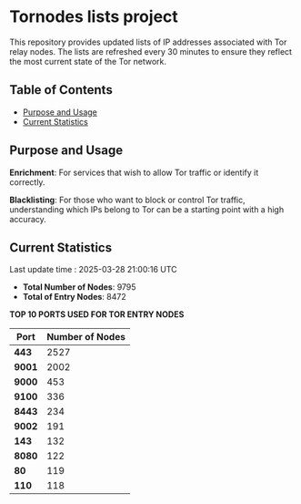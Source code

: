 # Tornodes lists project

This repository provides updated lists of IP addresses associated with Tor relay nodes. The lists are refreshed every 30 minutes to ensure they reflect the most current state of the Tor network.

## Table of Contents

- [Purpose and Usage](#purpose-and-usage)
- [Current Statistics](#current-statistics)


## Purpose and Usage

**Enrichment**: For services that wish to allow Tor traffic or identify it correctly.

**Blacklisting**: For those who want to block or control Tor traffic, understanding which IPs belong to Tor can be a starting point with a high accuracy.

## Current Statistics

Last update time : 2025-03-28 21:00:16 UTC

- **Total Number of Nodes**: 9795
- **Total of Entry Nodes**: 8472

**TOP 10 PORTS USED FOR TOR ENTRY NODES**

| **Port** | **Number of Nodes** |
|------|-----------------|
| **443**   | 2527  |
| **9001**   | 2002  |
| **9000**   | 453  |
| **9100**   | 336  |
| **8443**   | 234  |
| **9002**   | 191  |
| **143**   | 132  |
| **8080**   | 122  |
| **80**   | 119  |
| **110**   | 118  |

